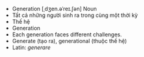 - Generation [ˌdʒen.əˈreɪ.ʃən] Noun  
- Tất cả những người sinh ra trong cùng một thời kỳ  
- Thế hệ  
- Generation  
- Each generation faces different challenges.  
- Generate (tạo ra), generational (thuộc thế hệ)  
- Latin: *generare*